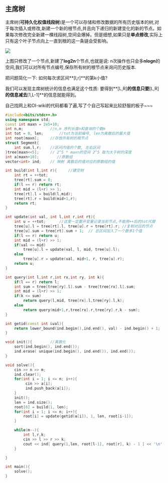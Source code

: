 ## 主席树

主席树(**可持久化权值线段树**)是一个可以存储和修改数据的所有历史版本的树,对于每次插入或修改,新建一个新的根节点,并且向下递归的新建变化的新的节点。如果每次修改完全新建一棵线段树,空间会爆掉。但是细想,如果只是**单点修改**,实际上只有这个叶子节点向上一直到根的这一条链会受影响。

![](https://oi-wiki.org/ds/images/persistent-seg.png)

上图只修改了一个节点,新建了**log2n**个节点,也就是说: n次操作也只会多**nlogn**的空间,我们可以对所有节点编号,保存所有树的根节点来询问历史版本.

把问题简化一下: 如何每次求区间**[l,r]**的第k小值?

我们可以发现主席树统计的信息也满足这个性质: 要得到**[L,R]**的信息只要**[L,R]**的信息减去**[1,L-1]**的信息就能得到。

自己找网上和OI-wiki的代码都看了遍,写了个自己写起来比较舒服的板子~~~

```C++
#include<bits/stdc++.h>
using namespace std;
const int maxn = 2e5+10;
int n,m;            //n,m 序列长度n和查询的个数m 
int tot = 0, len;       //tot为当前编号, len为离散后的最大值
int root[maxn];     //存放所有树的根节点
struct Segment{
    int sum,l,r;    //区间内值的个数, 左右区间
}tree[maxn<<5];     // 2^5 * maxn的空间 2^5 取为大于树的深度
int a[maxn+10];        //原数组    
vector<int> ind;    // 映射 离散后的值对应的原数组的值

int build(int l,int r){     //建空树
    int rt = ++tot;
    tree[rt].sum = 0;
    if(l == r) return rt;
    int mid = (l+r) >> 1;
    tree[rt].l = build(l,mid);
    tree[rt].r = build(mid+1,r);
    return rt;
}

int update(int val, int l,int r,int rt){ 
    int u = ++tot;      //这里一定要开变量记录当前节点,不能用++后的tot代替
    tree[u].l = tree[rt].l, tree[u].r = tree[rt].r; //复制对应的节点
    tree[u].sum = tree[rt].sum + 1;  // 总区间加入了一个数多1个值
    if(l == r) return u;
    int mid = (l+r) >> 1;
    if(val <= mid)
        tree[u].l = update(val, l, mid, tree[u].l);
    else
        tree[u].r = update(val, mid+1, r, tree[u].r);
    return u;       
}

int query(int l,int r,int rx,int ry, int k){
    if(l == r) return l;
    int sum = tree[tree[ry].l].sum - tree[tree[rx].l].sum;
    int mid = (l+r) >> 1;
    if(k <= sum)
        return query(l,mid, tree[rx].l,tree[ry].l,k);
    else
        return query(mid+1,r,tree[rx].r,tree[ry].r,k - sum);
}

int getid(const int &val){
    return lower_bound(ind.begin(),ind.end(), val) - ind.begin() + 1;
}

void init(){        //离散化
    sort(ind.begin(), ind.end());
    ind.erase( unique(ind.begin(), ind.end()), ind.end());
}

void solve(){
    cin >> n >> m;
    ind.clear();
    for(int i = 1; i <= n; i++){
         cin >> a[i];
         ind.push_back(a[i]);
    }
    init();
    len = ind.size();
    root[0] = build(1, len);
    for(int i = 1; i <= n; i++){
        root[i] = update(getid(a[i]), 1, len, root[i-1]);
    }

    while(m--){
        int l,r,k;
        cin >> l >> r >> k;
        cout << ind[ query(1,len, root[l-1], root[r], k) - 1 ] << '\n';
    }

}

int main(){
    solve();
}
```

